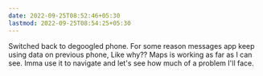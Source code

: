 ```yaml
---
date: 2022-09-25T08:52:46+05:30
lastmod: 2022-09-25T08:54:25+05:30
---
```


Switched back to degoogled phone. For some reason messages app keep using data on previous phone, Like why?? Maps is working as far as I can see. Imma use it to navigate and let's see how much of a problem I'll face.
